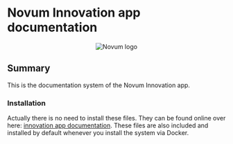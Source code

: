 # Novum Innovation app documentation
<p align="center"><img src="https://gitlab.com/NovumGit/innovation-app-core/-/raw/master/assets/novum.png"  alt="Novum logo"/></p>

## Summary
This is the documentation system of the Novum Innovation app.

### Installation
Actually there is no need to install these files. They can be found online over here: [innovation app documentation](https://docs.demo.novum.nu).
These files are also included and installed by default whenever you install the system via Docker.